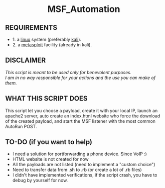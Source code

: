 <center><h1>MSF_Automation</h1></center>
<h2>REQUIREMENTS</h2>
<ul>
<li>1. a <a href="https://cdimage.debian.org/debian-cd/current/amd64/iso-cd/debian-9.4.0-amd64-netinst.iso">linux</a> system (preferably  <a href="https://www.kali.org/downloads/">kali</a>).
<li>2. a <a href="https://www.metasploit.com/download">metasploit</a> facility (already in kali).
</ul>
<h2>DISCLAIMER</h2>
<p><i>
This script is meant to be used only for benevolent purposes.
<br>I am in no way responsible for your actions and the use you can make of them.
</i><p>
<h2>WHAT THIS SCRIPT DOES</h2>
<p>
This script let you choose a payload, create it with your local IP, launch an apache2 server, auto create an index.html website who force the download of the created payload, and start the MSF listener with the most common AutoRun POST.
</p>
<h2>TO-DO (if you want to help)</h2>
<ul>
<li> I need a solution for portforwarding a phone device. Since VoIP :)
<li> HTML website is not created for now
<li> All the payloads are not listed (need to implement a "custom choice")
<li> Need to transfer data from .sh to .rb (or create a lot of .rb files)
<li> I didn't have implemented verifications, if the script crash, you have to debug by yourself for now.
</ul>





